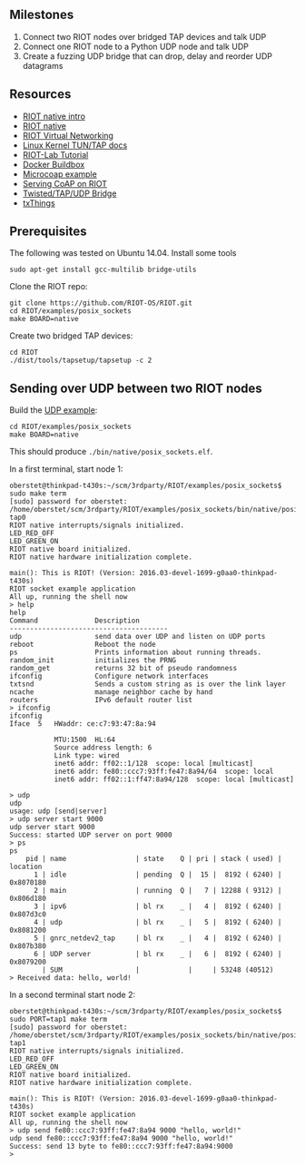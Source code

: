 ## Milestones

1. Connect two RIOT nodes over bridged TAP devices and talk UDP
2. Connect one RIOT node to a Python UDP node and talk UDP
3. Create a fuzzing UDP bridge that can drop, delay and reorder UDP datagrams


## Resources

* [RIOT native intro](https://github.com/RIOT-OS/RIOT/wiki/Introduction#native-riot---run-riot-on-your-pc)
* [RIOT native](https://github.com/RIOT-OS/RIOT/wiki/Family:-native)
* [RIOT Virtual Networking](https://github.com/RIOT-OS/RIOT/wiki/Virtual-riot-network)
* [Linux Kernel TUN/TAP docs](https://www.kernel.org/doc/Documentation/networking/tuntap.txt)
* [RIOT-Lab Tutorial](http://riot-os.org/files/2015-riotlab-tutorial.pdf)
* [Docker Buildbox](https://github.com/RIOT-OS/riotdocker/blob/master/Dockerfile)
* [Microcoap example](https://github.com/RIOT-OS/applications/tree/master/microcoap)
* [Serving CoAP on RIOT](http://watr.li/microcoap-and-ff-copper.html)
* [Twisted/TAP/UDP Bridge](https://github.com/sgso/marz)
* [txThings](https://github.com/mwasilak/txThings)

## Prerequisites

The following was tested on Ubuntu 14.04. Install some tools

```console
sudo apt-get install gcc-multilib bridge-utils
```

Clone the RIOT repo:

```console
git clone https://github.com/RIOT-OS/RIOT.git
cd RIOT/examples/posix_sockets
make BOARD=native
```

Create two bridged TAP devices:

```console
cd RIOT
./dist/tools/tapsetup/tapsetup -c 2
```

## Sending over UDP between two RIOT nodes

Build the [UDP example](https://github.com/RIOT-OS/RIOT/tree/master/examples/posix_sockets):

```console
cd RIOT/examples/posix_sockets
make BOARD=native
```

This should produce `./bin/native/posix_sockets.elf`.

In a first terminal, start node 1:

```console
oberstet@thinkpad-t430s:~/scm/3rdparty/RIOT/examples/posix_sockets$ sudo make term
[sudo] password for oberstet:
/home/oberstet/scm/3rdparty/RIOT/examples/posix_sockets/bin/native/posix_sockets.elf tap0
RIOT native interrupts/signals initialized.
LED_RED_OFF
LED_GREEN_ON
RIOT native board initialized.
RIOT native hardware initialization complete.

main(): This is RIOT! (Version: 2016.03-devel-1699-g0aa0-thinkpad-t430s)
RIOT socket example application
All up, running the shell now
> help
help
Command              Description
---------------------------------------
udp                  send data over UDP and listen on UDP ports
reboot               Reboot the node
ps                   Prints information about running threads.
random_init          initializes the PRNG
random_get           returns 32 bit of pseudo randomness
ifconfig             Configure network interfaces
txtsnd               Sends a custom string as is over the link layer
ncache               manage neighbor cache by hand
routers              IPv6 default router list
> ifconfig
ifconfig
Iface  5   HWaddr: ce:c7:93:47:8a:94

           MTU:1500  HL:64
           Source address length: 6
           Link type: wired
           inet6 addr: ff02::1/128  scope: local [multicast]
           inet6 addr: fe80::ccc7:93ff:fe47:8a94/64  scope: local
           inet6 addr: ff02::1:ff47:8a94/128  scope: local [multicast]

> udp
udp
usage: udp [send|server]
> udp server start 9000
udp server start 9000
Success: started UDP server on port 9000
> ps
ps
    pid | name                 | state    Q | pri | stack ( used) | location
      1 | idle                 | pending  Q |  15 |  8192 ( 6240) | 0x8070180
      2 | main                 | running  Q |   7 | 12288 ( 9312) | 0x806d180
      3 | ipv6                 | bl rx    _ |   4 |  8192 ( 6240) | 0x807d3c0
      4 | udp                  | bl rx    _ |   5 |  8192 ( 6240) | 0x8081200
      5 | gnrc_netdev2_tap     | bl rx    _ |   4 |  8192 ( 6240) | 0x807b380
      6 | UDP server           | bl rx    _ |   6 |  8192 ( 6240) | 0x8079200
        | SUM                  |            |     | 53248 (40512)
> Received data: hello, world!
```

In a second terminal start node 2:

```console
oberstet@thinkpad-t430s:~/scm/3rdparty/RIOT/examples/posix_sockets$ sudo PORT=tap1 make term
[sudo] password for oberstet:
/home/oberstet/scm/3rdparty/RIOT/examples/posix_sockets/bin/native/posix_sockets.elf tap1
RIOT native interrupts/signals initialized.
LED_RED_OFF
LED_GREEN_ON
RIOT native board initialized.
RIOT native hardware initialization complete.

main(): This is RIOT! (Version: 2016.03-devel-1699-g0aa0-thinkpad-t430s)
RIOT socket example application
All up, running the shell now
> udp send fe80::ccc7:93ff:fe47:8a94 9000 "hello, world!"
udp send fe80::ccc7:93ff:fe47:8a94 9000 "hello, world!"
Success: send 13 byte to fe80::ccc7:93ff:fe47:8a94:9000
>
```
